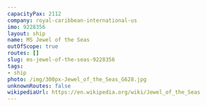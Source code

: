 ```yaml
---
capacityPax: 2112
company: royal-caribbean-international-us
imo: 9228356
layout: ship
name: MS Jewel of the Seas
outOfScope: true
routes: []
slug: ms-jewel-of-the-seas-9228356
tags:
- ship
photo: /img/300px-Jewel_of_the_Seas_G628.jpg
unknownRoutes: false
wikipediaUrl: https://en.wikipedia.org/wiki/Jewel_of_the_Seas
---
```

